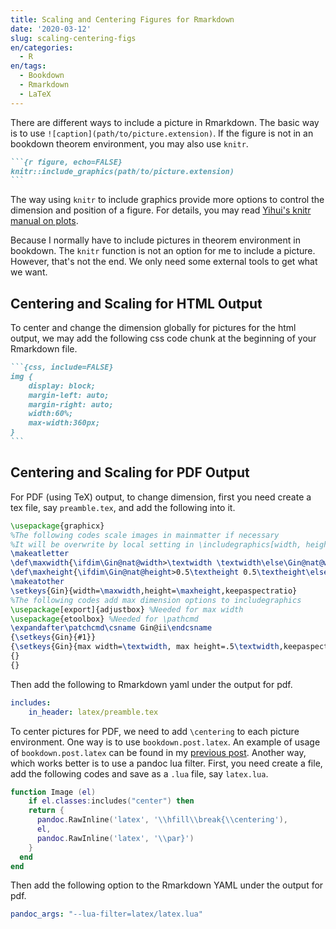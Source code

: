 ```yaml
---
title: Scaling and Centering Figures for Rmarkdown
date: '2020-03-12'
slug: scaling-centering-figs
en/categories:
  - R
en/tags:
  - Bookdown
  - Rmarkdown
  - LaTeX
---
```


There are different ways to include a picture in Rmarkdown. The basic way is to use `![caption](path/to/picture.extension)`. If the figure is not in an bookdown theorem environment, you may also use `knitr`.

````markdown
```{r figure, echo=FALSE}
knitr::include_graphics(path/to/picture.extension)
```
````

The way using `knitr` to include graphics provide more options to control the dimension and position of a figure. For details, you may read [Yihui's knitr manual on plots](https://yihui.org/knitr/options/#plots).

Because I normally have to include pictures in theorem environment in bookdown. The `knitr` function is not an option for me to include a picture. However, that's not the end. We only need some external tools to get what we want.

## Centering and Scaling for HTML Output

To center and change the dimension globally for pictures for the html output, we may add the following css code chunk at the beginning of your Rmarkdown file.

````markdown
```{css, include=FALSE}
img {
    display: block;
    margin-left: auto;
    margin-right: auto;
    width:60%;
    max-width:360px;
}
```
````

## Centering and Scaling for PDF Output

For PDF (using TeX) output, to change dimension, first you need create a tex file, say `preamble.tex`, and add the following into it.

```latex
\usepackage{graphicx}
%The following codes scale images in mainmatter if necessary
%It will be overwrite by local setting in \includegraphics[width, height, ...]{}
\makeatletter
\def\maxwidth{\ifdim\Gin@nat@width>\textwidth \textwidth\else\Gin@nat@width\fi}
\def\maxheight{\ifdim\Gin@nat@height>0.5\textheight 0.5\textheight\else\Gin@nat@height\fi}
\makeatother
\setkeys{Gin}{width=\maxwidth,height=\maxheight,keepaspectratio}
%The following codes add max dimension options to includegraphics
\usepackage[export]{adjustbox} %Needed for max width
\usepackage{etoolbox} %Needed for \pathcmd
\expandafter\patchcmd\csname Gin@ii\endcsname
{\setkeys{Gin}{#1}}
{\setkeys{Gin}{max width=\textwidth, max height=.5\textwidth,keepaspectratio,#1}}
{}
{}
```

Then add the following to Rmarkdown yaml under the output for pdf.

```yaml
includes:
    in_header: latex/preamble.tex
```

To center pictures for PDF, we need to add `\centering` to each picture environment. One way is to use `bookdown.post.latex`. An example of usage of `bookdown.post.latex` can be found in my [previous post](https://fy-blog.netlify.com/en/2020/02/clean-latex-commands/). Another way, which works better is to use a pandoc lua filter. First, you need create a file, add the following codes and save as a `.lua` file, say `latex.lua`.

```lua
function Image (el)
    if el.classes:includes("center") then
    return {
      pandoc.RawInline('latex', '\\hfill\\break{\\centering'),
      el,
      pandoc.RawInline('latex', '\\par}')
    }
  end
end
```

Then add the following option to the Rmarkdown YAML under the output for pdf.

```yaml
pandoc_args: "--lua-filter=latex/latex.lua"
```
